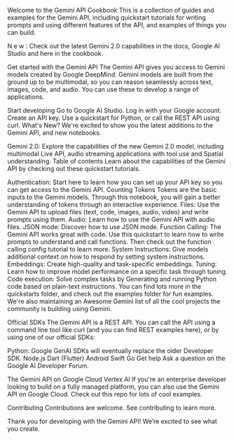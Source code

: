 Welcome to the Gemini API Cookbook
This is a collection of guides and examples for the Gemini API, including quickstart tutorials for writing prompts and using different features of the API, and examples of things you can build.

N
e
w
:
 Check out the latest Gemini 2.0 capabilities in the docs, Google AI Studio and here in the cookbook.

Get started with the Gemini API
The Gemini API gives you access to Gemini models created by Google DeepMind. Gemini models are built from the ground up to be multimodal, so you can reason seamlessly across text, images, code, and audio. You can use these to develop a range of applications.

Start developing
Go to Google AI Studio.
Log in with your Google account.
Create an API key.
Use a quickstart for Python, or call the REST API using curl.
What's New?
We're excited to show you the latest additions to the Gemini API, and new notebooks.

Gemini 2.0: Explore the capabilities of the new Gemini 2.0 model, including multimodal Live API, audio streaming applications with tool use and Spatial understanding.
Table of contents
Learn about the capabilities of the Gemini API by checking out these quickstart tutorials.

Authentication: Start here to learn how you can set up your API key so you can get access to the Gemini API.
Counting Tokens Tokens are the basic inputs to the Gemini models. Through this notebook, you will gain a better understanding of tokens through an interactive experience.
Files: Use the Gemini API to upload files (text, code, images, audio, video) and write prompts using them.
Audio: Learn how to use the Gemini API with audio files.
JSON mode: Discover how to use JSON mode.
Function Calling: The Gemini API works great with code. Use this quickstart to learn how to write prompts to understand and call functions. Then check out the function calling config tutorial to learn more.
System Instructions: Give models additional context on how to respond by setting system instructions.
Embeddings: Create high-quality and task-specific embeddings.
Tuning: Learn how to improve model performance on a specific task through tuning.
Code execution: Solve complex tasks by Generating and running Python code based on plain-text instructions.
You can find lots more in the quickstarts folder, and check out the examples folder for fun examples. We're also maintaining an Awesome Gemini list of all the cool projects the community is building using Gemini.

Official SDKs
The Gemini API is a REST API. You can call the API using a command line tool like curl (and you can find REST examples here), or by using one of our official SDKs:

Python: Google GenAI SDKs will eventually replace the older Developer SDK.
Node.js
Dart (Flutter)
Android
Swift
Go
Get help
Ask a question on the Google AI Developer Forum.

The Gemini API on Google Cloud Vertex AI
If you're an enterprise developer looking to build on a fully managed platform, you can also use the Gemini API on Google Cloud. Check out this repo for lots of cool examples.

Contributing
Contributions are welcome. See contributing to learn more.

Thank you for developing with the Gemini API! We’re excited to see what you create.

